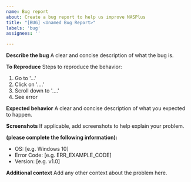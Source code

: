 ```yaml
---
name: Bug report
about: Create a bug report to help us improve NASPlus
title: "[BUG] <Unamed Bug Report>"
labels: 'bug'
assignees: ''

---
```


**Describe the bug**
A clear and concise description of what the bug is.

**To Reproduce**
Steps to reproduce the behavior:
1. Go to '...'
2. Click on '....'
3. Scroll down to '....'
4. See error

**Expected behavior**
A clear and concise description of what you expected to happen.

**Screenshots**
If applicable, add screenshots to help explain your problem.

**(please complete the following information):**
 - OS: [e.g. Windows 10]
 -  Error Code: [e.g. ERR_EXAMPLE_CODE]
 - Version: [e.g. v1.0]

**Additional context**
Add any other context about the problem here.
